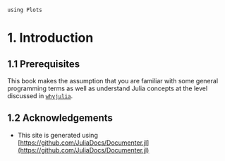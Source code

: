 ```@contents
```

```@setup viz
using Plots
```

# 1. Introduction 

## 1.1 Prerequisites 

This book makes the assumption that you are familiar with some general programming terms as well as understand Julia concepts at the level discussed in [`whyjulia`](@ref).  

## 1.2 Acknowledgements

- This site is generated using [https://github.com/JuliaDocs/Documenter.jl](https://github.com/JuliaDocs/Documenter.jl)